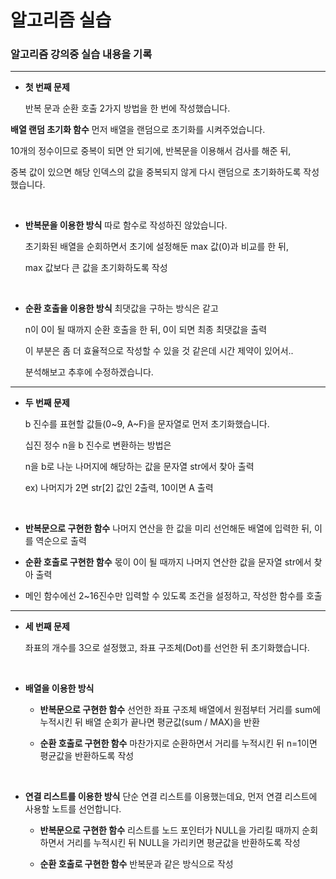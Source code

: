 # 알고리즘 실습

### 알고리즘 강의중 실습 내용을 기록
------------


* **첫 번째 문제**

   반복 문과 순환 호출 2가지 방법을 한 번에 작성했습니다.


**배열 랜덤 초기화 함수**
   먼저 배열을 랜덤으로 초기화를 시켜주었습니다.

   10개의 정수이므로 중복이 되면 안 되기에, 반복문을 이용해서 검사를 해준 뒤,

   중복 값이 있으면 해당 인덱스의 값을 중복되지 않게 다시 랜덤으로 초기화하도록 작성했습니다.

​

* **반복문을 이용한 방식**
   따로 함수로 작성하진 않았습니다.

   초기화된 배열을 순회하면서 초기에 설정해둔 max 값(0)과 비교를 한 뒤,

   max 값보다 큰 값을 초기화하도록 작성

​

* **순환 호출을 이용한 방식**
   최댓값을 구하는 방식은 같고

   n이 0이 될 때까지 순환 호출을 한 뒤, 0이 되면 최종 최댓값을 출력

   이 부분은 좀 더 효율적으로 작성할 수 있을 것 같은데 시간 제약이 있어서..

   분석해보고 추후에 수정하겠습니다.

-------------


* **두 번째 문제**

   b 진수를 표현할 값들(0~9, A~F)을 문자열로 먼저 초기화했습니다.


   십진 정수 n을 b 진수로 변환하는 방법은

   n을 b로 나눈 나머지에 해당하는 값을 문자열 str에서 찾아 출력

   ex) 나머지가 2면 str[2] 값인 2출력, 10이면 A 출력

​

* **반복문으로 구현한 함수**
   나머지 연산을 한 값을 미리 선언해둔 배열에 입력한 뒤, 이를 역순으로 출력

* **순환 호출로 구현한 함수**
   몫이 0이 될 때까지 나머지 연산한 값을 문자열 str에서 찾아 출력

* 메인 함수에선 2~16진수만 입력할 수 있도록 조건을 설정하고, 작성한 함수를 호출

------------------


* **세 번째 문제**

   좌표의 개수를 3으로 설정했고, 좌표 구조체(Dot)를 선언한 뒤 초기화했습니다.

​

* **배열을 이용한 방식**

    * **반복문으로 구현한 함수**
       선언한 좌표 구조체 배열에서 원점부터 거리를 sum에 누적시킨 뒤
       배열 순회가 끝나면 평균값(sum / MAX)을 반환

    * **순환 호출로 구현한 함수**
       마찬가지로 순환하면서 거리를 누적시킨 뒤 n=1이면 평균값을 반환하도록 작성

​

* **연결 리스트를 이용한 방식**
   단순 연결 리스트를 이용했는데요, 먼저 연결 리스트에 사용할 노트를 선언합니다.

    * **반복문으로 구현한 함수**
       리스트를 노드 포인터가 NULL을 가리킬 때까지 순회하면서 거리를 누적시킨 뒤 NULL을 가리키면 평균값을 반환하도록 작성

    * **순환 호출로 구현한 함수**
       반복문과 같은 방식으로 작성